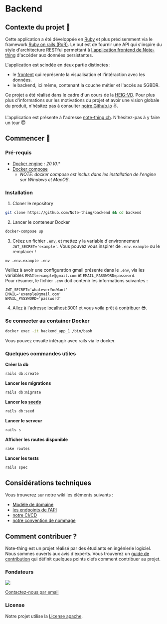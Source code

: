 # Backend
## Contexte du projet 🧐
Cette application a été développée en [Ruby](https://www.ruby-lang.org/en/) et plus précisemment via le framework [Ruby on rails (RoR)](https://rubyonrails.org/).
Le but est de fournir une API qui s'inspire du style d'architecture RESTful permettant à [l'application frontend de Note-thing](https://github.com/Note-thing/frontend) d'accéder aux données persistantes.

L'application est scindée en deux partie distinctes : 
- le [frontent](https://github.com/Note-thing/frontend) qui représente la visualisation et l'intéraction avec les données.
- le backend, ici même, contenant la couche métier et l'accès au SGBDR. 

Ce projet a été réalisé dans le cadre d'un cours de la [HEIG-VD](https://heig-vd.ch/). Pour plus plus d'informations sur les motivations du projet et avoir une vision globale du produit, n'hésitez pas à consulter [notre Github.io](https://note-thing.github.io/) ✌️.

L'application est présente à l'adresse [note-thing.ch](note-thing.ch). N'hésitez-pas à y faire un tour 😇

## Commencer 🏁
### Pré-requis
- [Docker engine](https://docs.docker.com/engine/install/) : *20.10.**
- [Docker compose](https://docs.docker.com/compose/install/) 
  - *NOTE: docker compose est inclus dans les installation de l'engine sur Windows et MacOS*.

### Installation
1. Cloner le repository
```bash
git clone https://github.com/Note-thing/backend && cd backend
```

2. Lancer le conteneur Docker 
```bash
docker-compose up
```
3. Créez un fichier `.env`, et mettez y la variable d'environnement `JWT_SECRET='example'`. Vous pouvez vous inspirer de `.env.example` ou le remplacer ! 
```
mv .env.example .env
```
Veillez à avoir une configuration gmail présente dans le `.env`, via les variables `EMAIl=example@gmail.com` et `EMAIL_PASSWORD=password`.  
Pour résumer, le fichier `.env` doit contenir les informations suivantes : 
```
JWT_SECRET='whateverYouWant'
EMAIL='example@gmail.com'
EMAIL_PASSWORD='password'
```

4. Allez à l'adresse [localhost:3001](http://localhost:3001/) et vous voilà prêt à contribuer 😎. 

### Se connecter au container Docker
```bash
docker exec -it backend_app_1 /bin/bash
```
Vous pouvez ensuite intéragir avec rails via le docker.

### Quelques commandes utiles
**Créer la db**
```bash
rails db:create
```

**Lancer les migrations**
```bash
rails db:migrate
```

**Lancer les [seeds](db/seeds.rb)**
```bash
rails db:seed
```

**Lancer le serveur**
```bash
rails s
```

**Afficher les routes disponible**
```bash
rake routes
```

**Lancer les tests**
```bash
rails spec
```

## Considérations techniques
Vous trouverez sur notre wiki les éléments suivants : 
- [Modèle de domaine](https://github.com/Note-thing/backend/wiki/Mod%C3%A8le-de-domaine)
- [les endpoints de l'API](https://github.com/Note-thing/backend/wiki/Routes)
- [notre CI/CD](https://github.com/Note-thing/backend/wiki/CI---CD)
- [notre convention de nommage](https://github.com/Note-thing/backend/wiki/Conventions-de-nommage)

## Comment contribuer ?
Note-thing est un projet réalisé par des étudiants en ingénierie logiciel. Nous sommes ouverts aux avis d'experts.
Vous trouverez un [guide de contribution](CONTRIBUTING.md) qui définit quelques points clefs comment contribuer au projet.

### Fondateurs
<a href="https://github.com/note-thing/backend/graphs/contributors">
<img src="https://contrib.rocks/image?repo=note-thing/backend" />
</a>

[Contactez-nous par email](mailto:note-thing@protonmail.ch)

### License
Notre projet utilise la [License apache](LICENSE).

